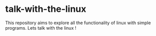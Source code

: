 # talk-with-the-linux
This repository aims to explore all the functionality of linux with simple programs. Lets talk with the linux !
